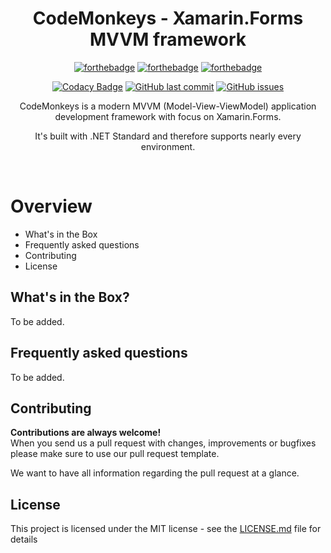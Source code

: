 <h1 align="center">CodeMonkeys - Xamarin.Forms MVVM framework</h1>
<div align="center">

[![forthebadge](https://forthebadge.com/images/badges/made-with-c-sharp.svg)](https://forthebadge.com)
[![forthebadge](https://forthebadge.com/images/badges/built-with-love.svg)](https://forthebadge.com)
[![forthebadge](https://forthebadge.com/images/badges/you-didnt-ask-for-this.svg)](https://forthebadge.com)

[![Codacy Badge](https://app.codacy.com/project/badge/Grade/05b77988fb7e4074995d0722af76b00f)](https://www.codacy.com/gh/UltimateCodeMonkeys/CodeMonkeys/dashboard?utm_source=github.com&amp;utm_medium=referral&amp;utm_content=UltimateCodeMonkeys/CodeMonkeys&amp;utm_campaign=Badge_Grade)
[![GitHub last commit](https://img.shields.io/github/last-commit/UltimateCodeMonkeys/CodeMonkeys.svg?longCache=true&style=flat-square)](https://github.com/UltimateCodeMonkeys/CodeMonkeys)
[![GitHub issues](https://img.shields.io/github/issues/UltimateCodeMonkeys/CodeMonkeys.svg?longCache=true&style=flat-square)](https://github.com/UltimateCodeMonkeys/CodeMonkeys/issues)

CodeMonkeys is a modern MVVM (Model-View-ViewModel) application development framework with focus on Xamarin.Forms.

It's built with .NET Standard and therefore supports nearly every environment.
</div><br>

# Overview
* What's in the Box
* Frequently asked questions
* Contributing
* License

## What's in the Box?
To be added.

## Frequently asked questions
To be added.

## Contributing

__Contributions are always welcome!__  
When you send us a pull request with changes, improvements or bugfixes please make sure to use our pull request template. 

We want to have all information regarding the pull request at a glance.

## License

This project is licensed under the MIT license - see the [LICENSE.md](LICENSE.md) file for details
